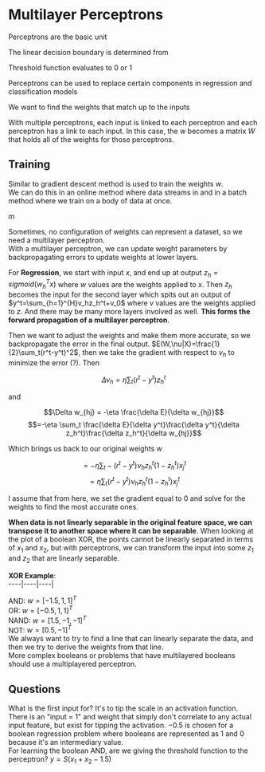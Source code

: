 # Multilayer Perceptrons
Perceptrons are the basic unit

The linear decision boundary is determined from 

Threshold function evaluates to 0 or 1

Perceptrons can be used to replace certain components in regression and classification models

We want to find the weights that match up to the inputs

With multiple perceptrons, each input is linked to each perceptron and each perceptron has a link to each input. In this case, the $w$ becomes a matrix $W$ that holds all of the weights for those perceptrons. 

## Training
Similar to gradient descent method is used to train the weights $w$.  
We can do this in an online method where data streams in and in a batch method where we train on a body of data at once. 

$m$

Sometimes, no configuration of weights can represent a dataset, so we need a multilayer perceptron.  
With a multilayer perceptron, we can update weight parameters by backpropagating errors to update weights at lower layers.  

For **Regression**, we start with input $x$, and end up at output $z_h=sigmoid(w_h^Tx)$ where $w$ values are the weights applied to $x$. Then $z_h$ becomes the input for the second layer which spits out an output of $y^t=\sum_{h=1}^{H}v_hz_h^t+v_0$ where $v$ values are the weights applied to $z$. And there may be many more layers involved as well. **This forms the forward propagation of a multilayer perceptron**.  

Then we want to adjust the weights and make them more accurate, so we backpropagate the error in the final output. $E(W,\nu|X)=\frac{1}{2}\sum_t(r^t-y^t)^2$, then we take the gradient with respect to $\nu_h$ to minimize the error (?). Then 

$$\Delta \nu_h=\eta \sum_t(r^t-y^t)z_h^t$$ 

and 

$$\Delta w_{hj} = -\eta \frac{\delta E}{\delta w_{hj}}$$
$$=-\eta \sum_t \frac{\delta E}{\delta y^t}\frac{\delta y^t}{\delta z_h^t}\frac{\delta z_h^t}{\delta w_{hj}}$$

Which brings us back to our original weights $w$

$$=-\eta \sum_t -(r^t-y^t) \nu_h z_h^t (1-z_h^t)x_j^t$$
$$=\eta \sum_t (r^t-y^t) \nu_h z_h^t (1-z_h^t)x_j^t$$

I assume that from here, we set the gradient equal to 0 and solve for the weights to find the most accurate ones. 

**When data is not linearly separable in the original feature space, we can transpose it to another space where it can be separable**. When looking at the plot of a boolean XOR, the points cannot be linearly separated in terms of $x_1$ and $x_2$, but with perceptrons, we can transform the input into some $z_1$ and $z_2$ that are linearly separable. 

**XOR Example**:  
----|----|----|

AND: $w = [-1.5, 1, 1]^T$  
OR: $w = [-0.5, 1, 1]^T$  
NAND: $w = [1.5, -1, -1]^T$  
NOT: $w = [0.5, -1]^T$  
We always want to try to find a line that can linearly separate the data, and then we try to derive the weights from that line.  
More complex booleans or problems that have multilayered booleans should use a multiplayered perceptron. 

## Questions
What is the first input for? It's to tip the scale in an activation function. There is an "input = 1" and weight that simply don't correlate to any actual input feature, but exist for tipping the activation. $-0.5$ is chosen for a boolean regression problem where booleans are represented as 1 and 0 because it's an intermediary value.   
For learning the boolean AND, are we giving the threshold function to the perceptron? $y = S(x_1 + x_2 - 1.5)$